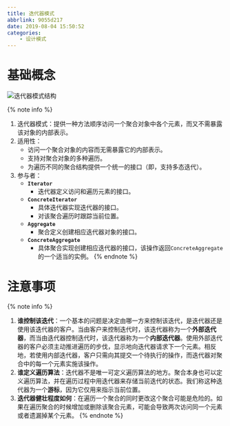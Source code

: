 ```yaml
---
title: 迭代器模式
abbrlink: 9055d217
date: 2019-08-04 15:50:52
categories:
    - 设计模式
---
```


# 基础概念

![迭代器模式结构](https://blog-images-1258719270.cos.ap-shanghai.myqcloud.com/%E8%AE%BE%E8%AE%A1%E6%A8%A1%E5%BC%8F/%E8%BF%AD%E4%BB%A3%E5%99%A8%E6%A8%A1%E5%BC%8F/%E8%BF%AD%E4%BB%A3%E5%99%A8%E6%A8%A1%E5%BC%8F%E7%BB%93%E6%9E%84.png)

{% note info %}
1. 迭代器模式：提供一种方法顺序访问一个聚合对象中各个元素，而又不需暴露该对象的内部表示。
2. 适用性：
    - 访问一个聚合对象的内容而无需暴露它的内部表示。
    - 支持对聚合对象的多种遍历。
    - 为遍历不同的聚合结构提供一个统一的接口（即，支持多态迭代）。
3. 参与者：
    - **`Iterator`**
        - 迭代器定义访问和遍历元素的接口。
    - **`ConcreteIterator`**
        - 具体迭代器实现迭代器的接口。
        - 对该聚合遍历时跟踪当前位置。
    - **`Aggregate`**
        - 聚合定义创建相应迭代器对象的接口。
    - **`ConcreteAggregate`**
        - 具体聚合实现创建相应迭代器的接口，该操作返回`ConcreteAggregate`的一个适当的实例。
{% endnote %}

# 注意事项

{% note info %}
1. **谁控制该迭代**：一个基本的问题是决定由哪一方来控制该迭代，是迭代器还是使用该迭代器的客户。当由客户来控制迭代时，该迭代器称为一个**外部迭代器**，而当由迭代器控制迭代时，该迭代器称为一个**内部迭代器**。使用外部迭代器的客户必须主动推进遍历的步伐，显示地向迭代器请求下一个元素。相反地，若使用内部迭代器，客户只需向其提交一个待执行的操作，而迭代器对聚合中的每一个元素实施该操作。
2. **谁定义遍历算法**：迭代器不是唯一可定义遍历算法的地方。聚合本身也可以定义遍历算法，并在遍历过程中用迭代器来存储当前迭代的状态。我们称这种迭代器为一个**游标**，因为它仅用来指示当前位置。
3. **迭代器健壮程度如何**：在遍历一个聚合的同时更改这个聚合可能是危险的。如果在遍历聚合的时候增加或删除该聚合元素，可能会导致两次访问同一个元素或者遗漏掉某个元素。
{% endnote %}